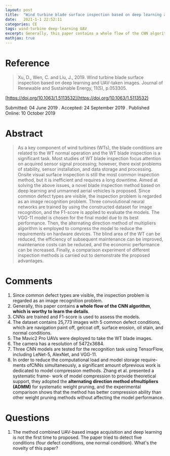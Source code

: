 ```yaml
---
layout: post
title:  "Wind turbine blade surface inspection based on deep learning and UAV-taken images"
date:   2021-1-1 22:52:11
categories: CE
tags: wind-turbine deep-learning UAV
excerpt: Generally, this paper contains a whole flow of the CNN algorithm, which is worthy to study the details.
mathjax: true
---
```


# Reference

> Xu, D., Wen, C. and Liu, J., 2019. Wind turbine blade surface inspection based on deep learning and UAV-taken images. Journal of Renewable and Sustainable Energy, 11(5), p.053305.

[https://doi.org/10.1063/1.5113532](https://doi.org/10.1063/1.5113532)

Submitted: 04 June 2019 . Accepted: 24 September 2019 . Published Online: 10 October 2019

# Abstract
> As a key component of wind turbines (WTs), the blade conditions are related to the WT normal operation and the WT blade inspection is a significant task. Most studies of WT blade inspection focus attention on acquired sensor signal processing; however, there exist problems of stability, sensor installation, and data storage and processing. Onsite visual surface inspection is still the most common inspection method, but it is inefficient and requires a long downtime. Aimed at solving the above issues, a novel blade inspection method based on deep learning and unmanned aerial vehicles is proposed. Since common defect types are visible, the inspection problem is regarded as an image recognition problem. Three convolutional neural networks are trained by using the constructed dataset for image recognition, and the F1-score is applied to evaluate the models. The VGG-11 model is chosen for the final model due to its best performance. Then, the alternating direction method of multipliers algorithm is employed to compress the model to reduce the requirements on hardware devices. The blind area of the WT can be reduced, the efficiency of subsequent maintenance can be improved, maintenance costs can be reduced, and the economic performance can be increased. Finally, a comparison experiment of different inspection methods is carried out to demonstrate the proposed advantages.

# Comments
1. Since common defect types are visible, the inspection problem is regarded as an image recognition problem.
2. Generally, this paper contains **a whole flow of the CNN algorithm**, **which is worthy to learn the details**.
3. CNNs are trained and F1-score is used to assess the models.
4. The dataset contains 25,773 images with 5 common defect conditions, which are navigation paint off, gelcoat off, surface erosion, oil stain, and normal conditions.
5. The Mavic2 Pro UAVs were deployed to take the WT blade images.
6. The camera has a resolution of 5472x3684. 
7. Three CNN models are tested for the recognition task using TensorFlow, including LeNet-5, AlexNet, and VGG-11.
8. In order to reduce the computational load and model storage require- ments ofCNNs simultaneously, a significant amount ofprevious work is dedicated to model compression methods. Zhang et al. presented a systematic frame- work of model compression to provide theoretical support, they adopted the **alternating direction method ofmultipliers (ADMM)** for systematic weight pruning, and the experimental comparison shows that the method has better compression ability than other weight pruning methods without affecting the model performance.


# Questions
1. The method combined UAV-based image acquisition and deep learning is not the first time to proposed. The paper tried to detect five conditions (four defect conditions, one normal condition). What's the novelty of this paper?
